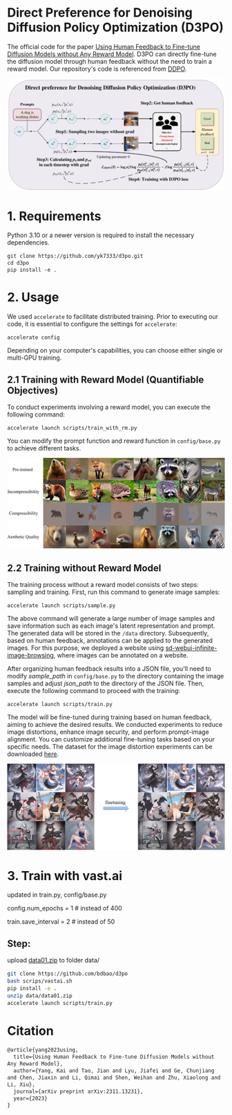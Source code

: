 # Direct Preference for Denoising Diffusion Policy Optimization (D3PO)
The official code for the paper [Using Human Feedback to Fine-tune Diffusion Models without Any Reward Model](https://arxiv.org/pdf/2311.13231.pdf). D3PO can directly fine-tune the diffusion model through human feedback without the need to train a reward model. Our repository's code is referenced from [DDPO](https://github.com/kvablack/ddpo-pytorch).

![D3PO](figures/overview.png)


# 1. Requirements
Python 3.10 or a newer version is required to install the necessary dependencies.
```
git clone https://github.com/yk7333/d3po.git
cd d3po
pip install -e .
```

# 2. Usage
We used `accelerate` to facilitate distributed training. Prior to executing our code, it is essential to configure the settings for `accelerate`:
```
accelerate config
```
Depending on your computer's capabilities, you can choose either single or multi-GPU training.

## 2.1 Training with Reward Model (Quantifiable Objectives)
To conduct experiments involving a reward model, you can execute the following command:
```
accelerate launch scripts/train_with_rm.py
```
You can modify the prompt function and reward function in `config/base.py` to achieve different tasks.

![D3PO](figures/samples.png)

## 2.2 Training without Reward Model
The training process without a reward model consists of two steps: sampling and training. First, run this command to generate image samples:
```
accelerate launch scripts/sample.py
```
The above command will generate a large number of image samples and save information such as each image's latent representation and prompt. The generated data will be stored in the `/data` directory. Subsequently, based on human feedback, annotations can be applied to the generated images. For this purpose, we deployed a website using [sd-webui-infinite-image-browsing](https://github.com/zanllp/sd-webui-infinite-image-browsing/issues?q=tag), where images can be annotated on a website.

After organizing human feedback results into a JSON file, you'll need to modify *sample_path* in `config/base.py` to the directory containing the image samples and adjust *json_path* to the directory of the JSON file. Then, execute the following command to proceed with the training:
```
accelerate launch scripts/train.py
```
The model will be fine-tuned during training based on human feedback, aiming to achieve the desired results. We conducted experiments to reduce image distortions, enhance image security, and perform prompt-image alignment. You can customize additional fine-tuning tasks based on your specific needs. The dataset for the image distortion experiments can be downloaded [here](https://huggingface.co/datasets/yangkaiSIGS/d3po_datasets/tree/main).

![D3PO](figures/anything.png)

# 3. Train with vast.ai
updated in train.py, config/base.py

config.num_epochs = 1 # instead of 400

train.save_interval = 2 # instead of 50

## Step:
upload [data01.zip](https://drive.google.com/file/d/1Djj4ddpLClgpAHhmBiSo2rGfw3fFJ8oe/view?usp=sharing) to folder data/
```bash
git clone https://github.com/bdbao/d3po
bash scrips/vastai.sh
pip install -e .
unzip data/data01.zip
accelerate launch scripts/train.py
```

# Citation
```
@article{yang2023using,
  title={Using Human Feedback to Fine-tune Diffusion Models without Any Reward Model},
  author={Yang, Kai and Tao, Jian and Lyu, Jiafei and Ge, Chunjiang and Chen, Jiaxin and Li, Qimai and Shen, Weihan and Zhu, Xiaolong and Li, Xiu},
  journal={arXiv preprint arXiv:2311.13231},
  year={2023}
}
```
